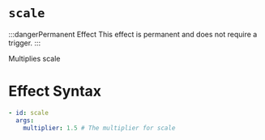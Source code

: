 # `scale`

:::dangerPermanent Effect
This effect is permanent and does not require a trigger.
:::

Multiplies scale
# Effect Syntax
```yaml
- id: scale
  args:
    multiplier: 1.5 # The multiplier for scale
```